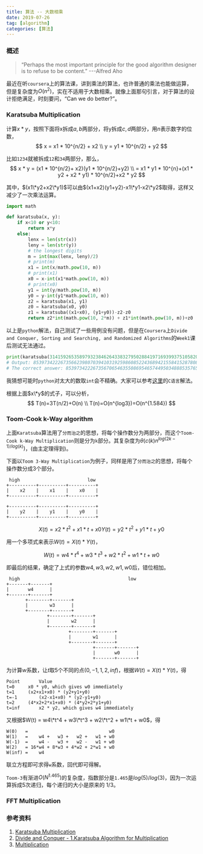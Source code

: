 ```yaml
---
title: 算法 -- 大数相乘
date: 2019-07-26
tag: [algorithm]
categories: [算法]
---
```


<!--more-->

### 概述

> “Perhaps the most important principle for the good algorithm designer is to refuse to be content.”
---Alfred Aho

最近在听`coursera`上的算法课，讲到乘法的算法，也许普通的乘法也能做运算，但是复杂度为$O(n^2)$，实在不适用于大数相乘。就像上面那句引言，对于算法的设计拒绝满足，时刻要问，“Can we do better?”。


### Karatsuba Multiplication

计算$x*y$，按照下面将x拆成$a,b$两部分，将y拆成$c,d$两部分，用$n$表示数字的位数，
$$
x = x1 * 10^{n/2} + x2 \\
y = y1 * 10^{n/2} + y2
$$

比如`1234`就被拆成`12`和`34`两部分，那么，
$$
x * y = (x1 * 10^{n/2}+ x2)(y1 * 10^{n/2}+y2) \\
= x1 * y1 * 10^{n}+(x1 * y2 + x2 * y1) * 10^{n/2}+x2 * y2
$$

其中，$(x1\*y2+x2\*y1)$可以由$(x1+x2)(y1+y2)-x1\*y1-x2\*y2$取得，这样又减少了一次乘法运算。

```python
import math

def karatsuba(x, y):
    if x<10 or y<10:
        return x*y
    else:
        lenx = len(str(x))
        leny = len(str(y))
        # the longest digits
        m = int(max(lenx, leny)/2)
        # print(m)
        x1 = int(x/math.pow(10, m))
        # print(x1)
        x0 = x-int(x1*math.pow(10, m))
        # print(x0)
        y1 = int(y/math.pow(10, m))
        y0 = y-int(y1*math.pow(10, m))
        z2 = karatsuba(x1, y1)
        z0 = karatsuba(x0, y0)
        z1 = karatsuba((x1+x0), (y1+y0))-z2-z0
        return z2*int(math.pow(10, 2*m)) + z1*int(math.pow(10, m))+z0
```

以上是`python`解法，自己测试了一些用例没有问题，但是在`Coursera`上`Divide and Conquer, Sorting and Searching, and Randomized Algorithms`的`Week1`课后测试无法通过。

```python
print(karatsuba(3141592653589793238462643383279502884197169399375105820974944592, 2718281828459045235360287471352662497757247093699959574966967627))
# Output: 8539734222673566239807039410319259860852243689421558415287808071184244153281951896239103984554011517738945511404005174800327280
# The correct answer: 8539734222673567065463550869546574495034888535765114961879601127067743044893204848617875072216249073013374895871952806582723184
```
我猜想可能时`python`对太大的数取`int`会不精确。大家可以参考[这里](http://abhi5631.blogspot.com/2017/04/divide-and-conquer-1karatsuba-algorithm.html)的`C语言`解法。

根据上面$x\*y$的式子，可以分析，
$$
T(n)=3T(n/2)+O(n) \\
T(n)=O(n^{log3})=O(n^{1.584})
$$

### Toom-Cook k-Way algorithm
上面`Karatsuba`算法用了`分而治之`的思想，将每个操作数分为两部分，而这个`Toom-Cook k-Way Multiplication`则是分为`k`部分。其复杂度为$\theta(c(k)n^{log(2k-1)/log(k)})$，(由主定理得到)。

下面以`Toom 3-Way Multiplication`为例子，同样是用了`分而治之`的思想，将每个操作数分成3个部分。

```
 high                         low
+----------+----------+----------+
|    x2    |    x1    |    x0    |
+----------+----------+----------+

+----------+----------+----------+
|    y2    |    y1    |    y0    |
+----------+----------+----------+
```

$$
X(t) = x2 * t^2 + x1 * t + x0
Y(t) = y2 * t^2 + y1 * t + y0
$$

用一个多项式来表示$W(t)=X(t)*Y(t)$，

$$
W(t) = w4 * t^4 + w3 * t^3 + w2 * t^2 + w1 * t + w0
$$

即最后的结果，确定了上式的参数$w4, w3, w2, w1, w0$后，错位相加。
```
 high                                        low
+-------+-------+
|       w4      |
+-------+-------+
       +--------+-------+
       |        w3      |
       +--------+-------+
               +--------+-------+
               |        w2      |
               +--------+-------+
                       +--------+-------+
                       |        w1      |
                       +--------+-------+
                                +-------+-------+
                                |       w0      |
                                +-------+-------+
```

为计算$w$系数，让$t$取5个不同的点($0, -1, 1, 2, inf$)，根据$W(t)=X(t)*Y(t)$，得

```
Point	    Value
t=0	    x0 * y0, which gives w0 immediately
t=1	    (x2+x1+x0) * (y2+y1+y0)
t=-1	    (x2-x1+x0) * (y2-y1+y0)
t=2	    (4*x2+2*x1+x0) * (4*y2+2*y1+y0)
t=inf	    x2 * y2, which gives w4 immediately
```

又根据$W(t) = w4\*t^4 + w3\*t^3 + w2\*t^2 + w1\*t + w0$，得

```
W(0)   =                              w0
W(1)   =    w4 +   w3 +   w2 +   w1 + w0
W(-1)  =    w4 -   w3 +   w2 -   w1 + w0
W(2)   = 16*w4 + 8*w3 + 4*w2 + 2*w1 + w0
W(inf) =    w4
```

联立方程即可求得`w`系数，回代即可得解。

`Toom-3`有渐进$O(N^{1.465})$的复杂度，指数部分是`1.465`是$log(5)/log(3)$，因为一次运算拆成5次递归，每个递归的大小是原来的 1/3。




### FFT Multiplication



### 参考资料
1. [Karatsuba Multiplication](https://www.coursera.org/learn/algorithms-divide-conquer/lecture/wKEYL/karatsuba-multiplication)
2. [Divide and Conquer - 1.Karatsuba Algorithm for Multiplication](http://abhi5631.blogspot.com/2017/04/divide-and-conquer-1karatsuba-algorithm.html)
3. [Multiplication](https://gmplib.org/manual/Multiplication-Algorithms.html#Multiplication-Algorithms)

